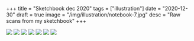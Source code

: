 +++
title = "Sketchbook dec 2020"
tags = ["illustration"]
date = "2020-12-30"
draft = true
image = "/img/illustration/notebook-7.jpg"
desc = "Raw scans from my sketchbook"
+++

![](/img/illustration/notebook-7.jpg)
![](/img/illustration/notebook-1.jpg)
![](/img/illustration/notebook-2.jpg)
![](/img/illustration/notebook-3.jpg)
![](/img/illustration/notebook-4.jpg)
![](/img/illustration/notebook-5.jpg)
![](/img/illustration/notebook-6.jpg)
